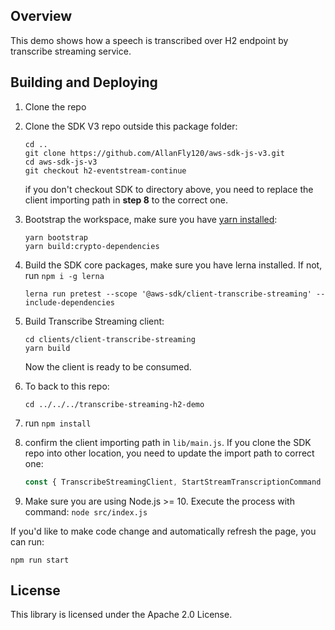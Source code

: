 ## Overview
This demo shows how a speech is transcribed over H2 endpoint by transcribe streaming service.

## Building and Deploying

1. Clone the repo

2. Clone the SDK V3 repo outside this package folder: 
    ```
    cd ..
    git clone https://github.com/AllanFly120/aws-sdk-js-v3.git
    cd aws-sdk-js-v3
    git checkout h2-eventstream-continue
    ```
    if you don't checkout SDK to directory above, you need to replace the client importing path in **step 8** to the correct one.
3. Bootstrap the workspace, make sure you have [yarn installed](https://classic.yarnpkg.com/en/docs/install/#mac-stable):
    ```
    yarn bootstrap
    yarn build:crypto-dependencies
    ```
4. Build the SDK core packages, make sure you have lerna installed. If not, run `npm i -g lerna`
    ```
    lerna run pretest --scope '@aws-sdk/client-transcribe-streaming' --include-dependencies
    ```
5. Build Transcribe Streaming client:
    ```
    cd clients/client-transcribe-streaming
    yarn build
    ```
    Now the client is ready to be consumed.
6. To back to this repo:
    ```
    cd ../../../transcribe-streaming-h2-demo
    ```
7. run `npm install`

8. confirm the client importing path in `lib/main.js`. If you clone the SDK repo into other location, you need to update the import path to correct one:
    ```javascript
    const { TranscribeStreamingClient, StartStreamTranscriptionCommand } = require("../../aws-sdk-js-v3/clients/client-transcribe-streaming"); // <--update this path
    ```
9. Make sure you are using Node.js >= 10. Execute the process with command: `node src/index.js`

If you'd like to make code change and automatically refresh the page, you can run:
```
npm run start
```

## License

This library is licensed under the Apache 2.0 License. 
